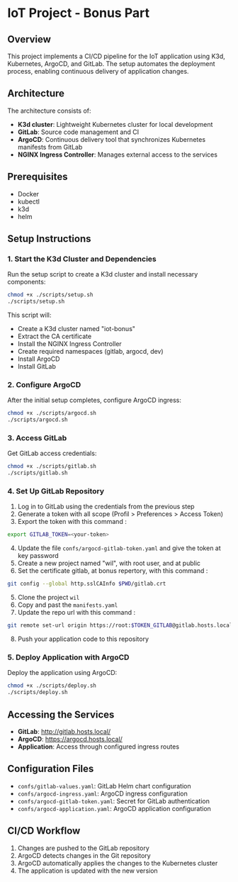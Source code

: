 # IoT Project - Bonus Part

## Overview

This project implements a CI/CD pipeline for the IoT application using K3d, Kubernetes, ArgoCD, and GitLab. The setup automates the deployment process, enabling continuous delivery of application changes.

## Architecture

The architecture consists of:

- **K3d cluster**: Lightweight Kubernetes cluster for local development
- **GitLab**: Source code management and CI
- **ArgoCD**: Continuous delivery tool that synchronizes Kubernetes manifests from GitLab
- **NGINX Ingress Controller**: Manages external access to the services

## Prerequisites

- Docker
- kubectl
- k3d
- helm

## Setup Instructions

### 1. Start the K3d Cluster and Dependencies

Run the setup script to create a K3d cluster and install necessary components:

```bash
chmod +x ./scripts/setup.sh
./scripts/setup.sh
```

This script will:

- Create a K3d cluster named "iot-bonus"
- Extract the CA certificate
- Install the NGINX Ingress Controller
- Create required namespaces (gitlab, argocd, dev)
- Install ArgoCD
- Install GitLab

### 2. Configure ArgoCD

After the initial setup completes, configure ArgoCD ingress:

```bash
chmod +x ./scripts/argocd.sh
./scripts/argocd.sh
```

### 3. Access GitLab

Get GitLab access credentials:

```bash
chmod +x ./scripts/gitlab.sh
./scripts/gitlab.sh
```

### 4. Set Up GitLab Repository

1. Log in to GitLab using the credentials from the previous step
2. Generate a token with all scope (Profil > Preferences > Access Token)
3. Export the token with this command :

```sh
export GITLAB_TOKEN=<your-token>
```

4. Update the file `confs/argocd-gitlab-token.yaml` and give the token at key password
5. Create a new project named "wil", with root user, and at public
6. Set the certificate gitlab, at bonus repertory, with this command :

```sh
git config --global http.sslCAInfo $PWD/gitlab.crt
```

5. Clone the project `wil`
6. Copy and past the `manifests.yaml`
7. Update the repo url with this command :

```sh
git remote set-url origin https://root:$TOKEN_GITLAB@gitlab.hosts.local/root/wil.git
```

8. Push your application code to this repository

### 5. Deploy Application with ArgoCD

Deploy the application using ArgoCD:

```bash
chmod +x ./scripts/deploy.sh
./scripts/deploy.sh
```

## Accessing the Services

- **GitLab**: http://gitlab.hosts.local/
- **ArgoCD**: https://argocd.hosts.local/
- **Application**: Access through configured ingress routes

## Configuration Files

- `confs/gitlab-values.yaml`: GitLab Helm chart configuration
- `confs/argocd-ingress.yaml`: ArgoCD ingress configuration
- `confs/argocd-gitlab-token.yaml`: Secret for GitLab authentication
- `confs/argocd-application.yaml`: ArgoCD application configuration

## CI/CD Workflow

1. Changes are pushed to the GitLab repository
2. ArgoCD detects changes in the Git repository
3. ArgoCD automatically applies the changes to the Kubernetes cluster
4. The application is updated with the new version
